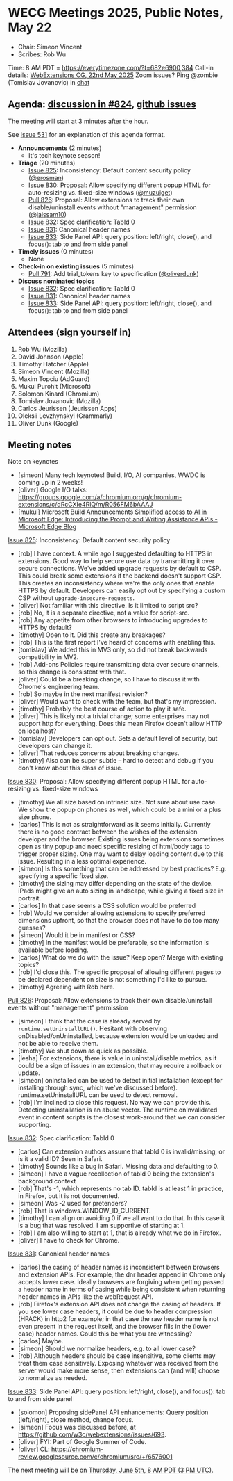 # WECG Meetings 2025, Public Notes, May 22

 * Chair: Simeon Vincent
 * Scribes: Rob Wu

Time: 8 AM PDT = https://everytimezone.com/?t=682e6900,384
Call-in details: [WebExtensions CG, 22nd May 2025](https://www.w3.org/events/meetings/0090c842-271b-4194-b93e-9d401d07af5e/20250522T080000/)
Zoom issues? Ping @zombie (Tomislav Jovanovic) in [chat](https://github.com/w3c/webextensions/blob/main/CONTRIBUTING.md#joining-chat)


## Agenda: [discussion in #824](https://github.com/w3c/webextensions/issues/824), [github issues](https://github.com/w3c/webextensions/issues)

The meeting will start at 3 minutes after the hour.

See [issue 531](https://github.com/w3c/webextensions/issues/531) for an explanation of this agenda format.

 * **Announcements** (2 minutes)
   * It's tech keynote season!
 * **Triage** (20 minutes)
   * [Issue 825](https://github.com/w3c/webextensions/issues/825): Inconsistency: Default content security policy ([@erosman](https://github.com/erosman))
   * [Issue 830](https://github.com/w3c/webextensions/issues/830): Proposal: Allow specifying different popup HTML for auto-resizing vs. fixed-size windows ([@muzuiget](https://github.com/muzuiget))
   * [Pull 826](https://github.com/w3c/webextensions/pull/826): Proposal: Allow extensions to track their own disable/uninstall events without "management" permission ([@jaissam10](https://github.com/jaissam10))
   * [Issue 832](https://github.com/w3c/webextensions/issues/832): Spec clarification: TabId 0
   * [Issue 831](https://github.com/w3c/webextensions/issues/831): Canonical header names
   * [Issue 833](https://github.com/w3c/webextensions/issues/833): Side Panel API: query position: left/right, close(), and focus(): tab to and from side panel
 * **Timely issues** (0 minutes)
   * None
 * **Check-in on existing issues** (5 minutes)
   * [Pull 791](https://github.com/w3c/webextensions/pull/791): Add trial_tokens key to specification ([@oliverdunk](https://github.com/oliverdunk))
 * **Discuss nominated topics**
   * [Issue 832](https://github.com/w3c/webextensions/issues/832): Spec clarification: TabId 0
   * [Issue 831](https://github.com/w3c/webextensions/issues/831): Canonical header names
   * [Issue 833](https://github.com/w3c/webextensions/issues/833): Side Panel API: query position: left/right, close(), and focus(): tab to and from side panel


## Attendees (sign yourself in)

 1. Rob Wu (Mozilla)
 2. David Johnson (Apple)
 3. Timothy Hatcher (Apple)
 4. Simeon Vincent (Mozilla)
 5. Maxim Topciu (AdGuard)
 6. Mukul Purohit (Microsoft)
 7. Solomon Kinard (Chromium)
 8. Tomislav Jovanovic (Mozilla)
 9. Carlos Jeurissen (Jeurissen Apps)
 10. Oleksii Levzhynskyi (Grammarly)
 11. Oliver Dunk (Google)


## Meeting notes

Note on keynotes

 * [simeon] Many tech keynotes! Build, I/O, AI companies, WWDC is coming up in 2 weeks!
 * [oliver] Google I/O talks: https://groups.google.com/a/chromium.org/g/chromium-extensions/c/dRcCXIe4RlQ/m/R056FM6bAAAJ
 * [mukul] Microsoft Build Announcements
   [Simplified access to AI in Microsoft Edge: Introducing the Prompt and Writing Assistance APIs - Microsoft Edge Blog](https://blogs.windows.com/msedgedev/2025/05/19/introducing-the-prompt-and-writing-assistance-apis/)

[Issue 825](https://github.com/w3c/webextensions/issues/825): Inconsistency: Default content security policy

 * [rob] I have context. A while ago I suggested defaulting to HTTPS in extensions. Good way to help secure use data by transmitting it over secure connections. We've added upgrade requests by default to CSP. This could break some extensions if the backend doesn't support CSP. This creates an inconsistency where we're the only ones that enable HTTPS by default. Developers can easily opt out by specifying a custom CSP without `upgrade-insecure-requests`.
 * [oliver] Not familiar with this directive. Is it limited to script src?
 * [rob] No, it is a separate directive, not a value for script-src.
 * [rob] Any appetite from other browsers to introducing upgrades to HTTPS by default?
 * [timothy] Open to it. Did this create any breakages?
 * [rob] This is the first report I've heard of concerns with enabling this.
 * [tomislav] We added this in MV3 only, so did not break backwards compatibility in MV2.
 * [rob] Add-ons Policies require transmitting data over secure channels, so this change is consistent with that.
 * [oliver] Could be a breaking change, so I have to discuss it with Chrome's engineering team.
 * [rob] So maybe in the next manifest revision?
 * [oliver] Would want to check with the team, but that's my impression.
 * [timothy] Probably the best course of action to play it safe.
 * [oliver] This is likely not a trivial change; some enterprises may not support http for everything. Does this mean Firefox doesn't allow HTTP on localhost?
 * [tomislav] Developers can opt out. Sets a default level of security, but developers can change it.
 * [oliver] That reduces concerns about breaking changes.
 * [timothy] Also can be super subtle – hard to detect and debug if you don't know about this class of issue.

[Issue 830](https://github.com/w3c/webextensions/issues/830): Proposal: Allow specifying different popup HTML for auto-resizing vs. fixed-size windows

 * [timothy] We all size based on intrinsic size. Not sure about use case. We show the popup on phones as well, which could be a mini or a plus size phone.
 * [carlos] This is not as straightforward as it seems initially. Currently there is no good contract between the wishes of the extension developer and the browser. Existing issues being extensions sometimes open as tiny popup and need specific resizing of html/body tags to trigger proper sizing. One may want to delay loading content due to this issue. Resulting in a less optimal experience.
 * [simeon] Is this something that can be addressed by best practices? E.g. specifying a specific fixed size.
 * [timothy] the sizing may differ depending on the state of the device. iPads might give an auto sizing in landscape, while giving a fixed size in portrait.
 * [carlos] In that case seems a CSS solution would be preferred
 * [rob] Would we consider allowing extensions to specify preferred dimensions upfront, so that the browser does not have to do too many guesses?
 * [simeon] Would it be in manifest or CSS?
 * [timothy] In the manifest would be preferable, so the information is available before loading.
 * [carlos] What do we do with the issue? Keep open? Merge with existing topics?
 * [rob] I'd close this. The specific proposal of allowing different pages to be declared dependent on size is not something I'd like to pursue.
 * [timothy] Agreeing with Rob here.

[Pull 826](https://github.com/w3c/webextensions/pull/826): Proposal: Allow extensions to track their own disable/uninstall events without "management" permission

 * [simeon] I think that the case is already served by `runtime.setUninstallURL()`. Hesitant with observing onDisabled/onUninstalled, because extension would be unloaded and not be able to receive them.
 * [timothy] We shut down as quick as possible.
 * [lesha] For extensions, there is value in uninstall/disable metrics, as it could be a sign of issues in an extension, that may require a rollback or update.
 * [simeon] onInstalled can be used to detect initial installation (except for installing through sync, which we've discussed before). runtime.setUninstallURL can be used to detect removal.
 * [rob] I'm inclined to close this request. No way we can provide this. Detecting uninstallation is an abuse vector. The runtime.onInvalidated event in content scripts is the closest work-around that we can consider supporting.

[Issue 832](https://github.com/w3c/webextensions/issues/832): Spec clarification: TabId 0

 * [carlos] Can extension authors assume that tabId 0 is invalid/missing, or is it a valid ID? Seen in Safari.
 * [timothy] Sounds like a bug in Safari. Missing data and defaulting to 0.
 * [simeon] I have a vague recollection of tabId 0 being the extension's background context
 * [rob] That's -1, which represents no tab ID. tabId is at least 1 in practice, in Firefox, but it is not documented.
 * [simeon] Was -2 used for pretenders?
 * [rob] That is windows.WINDOW_ID_CURRENT.
 * [timothy] I can align on avoiding 0 if we all want to do that. In this case it is a bug that was resolved. I am supportive of starting at 1.
 * [rob] I am also willing to start at 1, that is already what we do in Firefox.
 * [oliver] I have to check for Chrome.

[Issue 831](https://github.com/w3c/webextensions/issues/831): Canonical header names

 * [carlos] the casing of header names is inconsistent between browsers and extension APIs. For example, the dnr header append in Chrome only accepts lower case. Ideally browsers are forgiving when getting passed a header name in terms of casing while being consistent when returning header names in APIs like the webRequest API.
 * [rob] Firefox's extension API does not change the casing of headers. If you see lower case headers, it could be due to header compression (HPACK) in http2 for example; in that case the raw header name is not even present in the request itself, and the browser fills in the (lower case) header names. Could this be what you are witnessing?
 * [carlos] Maybe.
 * [simeon] Should we normalize headers, e.g. to all lower case?
 * [rob] Although headers should be case insensitive, some clients may treat them case sensitively. Exposing whatever was received from the server would make more sense, then extensions can (and will) choose to normalize as needed.

[Issue 833](https://github.com/w3c/webextensions/issues/833): Side Panel API: query position: left/right, close(), and focus(): tab to and from side panel

 * [solomon] Proposing sidePanel API enhancements: Query position (left/right), close method, change focus.
 * [simeon] Focus was discussed before, at https://github.com/w3c/webextensions/issues/693.
 * [oliver] FYI: Part of Google Summer of Code.
 * [oliver] CL: https://chromium-review.googlesource.com/c/chromium/src/+/6576001

The next meeting will be on [Thursday, June 5th, 8 AM PDT (3 PM UTC)](https://everytimezone.com/?t=6840de00,384).
